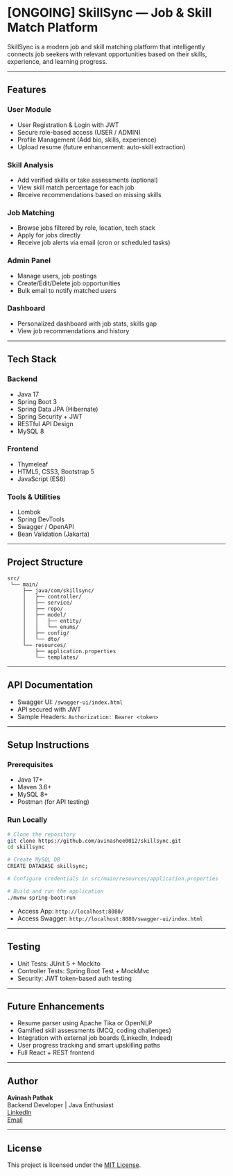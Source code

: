 # [ONGOING] SkillSync — Job & Skill Match Platform

SkillSync is a modern job and skill matching platform that intelligently connects job seekers with relevant opportunities based on their skills, experience, and learning progress.

---

## Features

### User Module
- User Registration & Login with JWT
- Secure role-based access (USER / ADMIN)
- Profile Management (Add bio, skills, experience)
- Upload resume (future enhancement: auto-skill extraction)

### Skill Analysis
- Add verified skills or take assessments (optional)
- View skill match percentage for each job
- Receive recommendations based on missing skills

### Job Matching
- Browse jobs filtered by role, location, tech stack
- Apply for jobs directly
- Receive job alerts via email (cron or scheduled tasks)

### Admin Panel
- Manage users, job postings
- Create/Edit/Delete job opportunities
- Bulk email to notify matched users

### Dashboard
- Personalized dashboard with job stats, skills gap
- View job recommendations and history

---

## Tech Stack

### Backend
- Java 17
- Spring Boot 3
- Spring Data JPA (Hibernate)
- Spring Security + JWT
- RESTful API Design
- MySQL 8

### Frontend
- Thymeleaf
- HTML5, CSS3, Bootstrap 5
- JavaScript (ES6)

### Tools & Utilities
- Lombok
- Spring DevTools
- Swagger / OpenAPI
- Bean Validation (Jakarta)

---

## Project Structure

```
src/
 └── main/
     ├── java/com/skillsync/
     │   ├── controller/
     │   ├── service/
     │   ├── repo/
     │   ├── model/
     │   │   ├── entity/
     │   │   └── enums/   
     │   ├── config/
     │   └── dto/
     └── resources/
         ├── application.properties
         └── templates/
```

---

## API Documentation

- Swagger UI: `/swagger-ui/index.html`
- API secured with JWT
- Sample Headers: `Authorization: Bearer <token>`

---

## Setup Instructions

### Prerequisites
- Java 17+
- Maven 3.6+
- MySQL 8+
- Postman (for API testing)

### Run Locally
```bash
# Clone the repository
git clone https://github.com/avinashee0012/skillsync.git
cd skillsync

# Create MySQL DB
CREATE DATABASE skillsync;

# Configure credentials in src/main/resources/application.properties

# Build and run the application
./mvnw spring-boot:run
```

- Access App: `http://localhost:8080/`
- Access Swagger: `http://localhost:8080/swagger-ui/index.html`

---

## Testing

- Unit Tests: JUnit 5 + Mockito
- Controller Tests: Spring Boot Test + MockMvc
- Security: JWT token-based auth testing

---

## Future Enhancements

- Resume parser using Apache Tika or OpenNLP
- Gamified skill assessments (MCQ, coding challenges)
- Integration with external job boards (LinkedIn, Indeed)
- User progress tracking and smart upskilling paths
- Full React + REST frontend

---

## Author

**Avinash Pathak**  
Backend Developer | Java Enthusiast  
[LinkedIn](https://linkedin.com/in/your-profile)  
[Email](mailto:avinashee0012@gmail.com)

---

## License

This project is licensed under the [MIT License](LICENSE).

